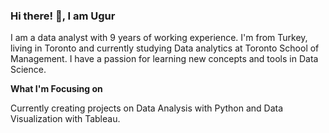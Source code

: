 ### Hi there! 👋, I am Ugur

I am a data analyst with 9 years of working experience. I'm from Turkey, living in Toronto and currently studying Data analytics at Toronto School of Management. I have a passion for learning new concepts and tools in Data Science.

**What I'm Focusing on**

Currently creating projects on Data Analysis with Python and Data Visualization with Tableau.

<!--
**uguraksoyca/uguraksoyca** is a ✨ _special_ ✨ repository because its `README.md` (this file) appears on your GitHub profile.

Here are some ideas to get you started:

- I am a Data Analytics student at the Toronto School of Management and a data analyst with 9 years of working experience.
